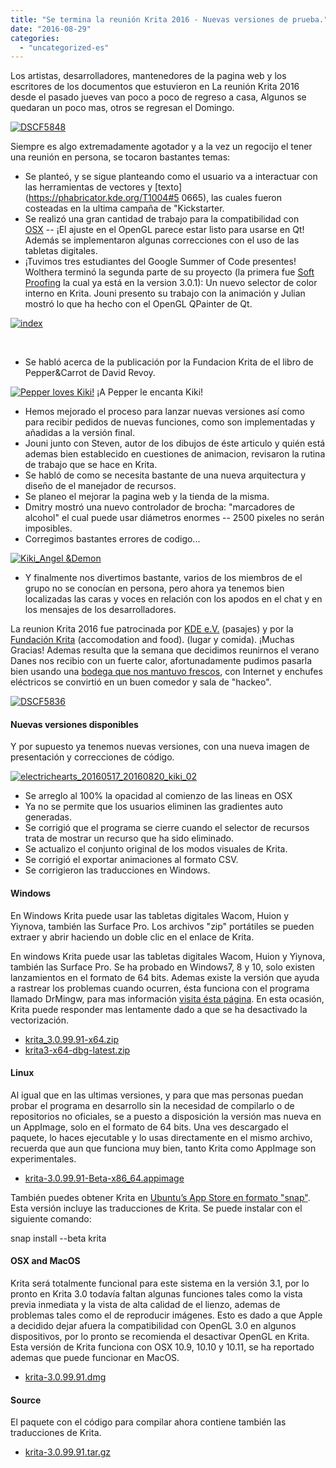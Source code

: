 ```yaml
---
title: "Se termina la reunión Krita 2016 - Nuevas versiones de prueba."
date: "2016-08-29"
categories: 
  - "uncategorized-es"
---
```


Los artistas, desarrolladores, mantenedores de la pagina web y los escritores de los documentos que estuvieron en La reunión Krita 2016 desde el pasado jueves van poco a poco de regreso a casa, Algunos se quedaran un poco mas, otros se regresan el Domingo.

[![DSCF5848](/images/posts/2016/DSCF5848-1024x768.jpg)](/images/posts/2016/DSCF5848.jpg)

Siempre es algo extremadamente agotador y a la vez un regocijo el tener una reunión en persona, se tocaron bastantes temas:

- Se planteó, y se sigue planteando como el usuario va a interactuar con las herramientas de vectores y [texto](https://phabricator.kde.org/T1004#5 0665), las cuales fueron costeadas en la ultima campaña de "Kickstarter.
- Se realizó una gran cantidad de trabajo para la compatibilidad con [OSX](https://codereview.qt-project.org/#/c/166202) -- ¡El ajuste en el OpenGL parece estar listo para usarse en Qt! Además se implementaron algunas correcciones con el uso de las tabletas digitales.
- ¡Tuvimos tres estudiantes del Google Summer of Code presentes! Wolthera terminó la segunda parte de su proyecto (la primera fue [Soft Proofing](http://wolthera.info/?p=802) la cual ya está en la version 3.0.1): Un nuevo selector de color interno en Krita. Jouni presento su trabajo con la animación y Julian mostró lo que ha hecho con el OpenGL QPainter de Qt.

[![index](/images/posts/2016/index-1024x584.png)](/images/posts/2016/index.png)

 

- Se habló acerca de la publicación por la Fundacion Krita de el libro de Pepper&Carrot de David Revoy.

[![Pepper loves Kiki!](/images/posts/2016/PepperLovesKiki_001-1024x724.png)](/images/posts/2016/PepperLovesKiki_001.png) ¡A Pepper le encanta Kiki!

- Hemos mejorado el proceso para lanzar nuevas versiones así como para recibir pedidos de nuevas funciones, como son implementadas y añadidas a la versión final.
- Jouni junto con Steven, autor de los dibujos de éste articulo y quién está ademas bien establecido en cuestiones de animacion, revisaron la rutina de trabajo que se hace en Krita.
- Se habló de como se necesita bastante de una nueva arquitectura y diseño de el manejador de recursos.
- Se planeo el mejorar la pagina web y la tienda de la misma.
- Dmitry mostró una nuevo controlador de brocha: "marcadores de alcohol" el cual puede usar diámetros enormes -- 2500 pixeles no serán imposibles.
- Corregimos bastantes errores de codigo...

[![Kiki_Angel &Demon](/images/posts/2016/Kiki_Angel-Demon-1-1024x724.png)](/images/posts/2016/Kiki_Angel-Demon-1.png)

- Y finalmente nos divertimos bastante, varios de los miembros de el grupo no se conocían en persona, pero ahora ya tenemos bien localizadas las caras y voces en relación con los apodos en el chat y en los mensajes de los desarrolladores.

La reunion Krita 2016 fue patrocinada por [KDE e.V.](https://www.kde.org/community/donations/) (pasajes) y por la [Fundación Krita](https://krita.org/en/support-us/donations/) (accomodation and food). (lugar y comida). ¡Muchas Gracias! Ademas resulta que la semana que decidimos reunirnos el verano Danes nos recibio con un fuerte calor, afortunadamente pudimos pasarla bien usando una [bodega que nos mantuvo frescos](http://petrusenpaulus.eu/), con Internet y enchufes eléctricos se convirtió en un buen comedor y sala de "hackeo".

[![DSCF5836](/images/posts/2016/DSCF5836-1024x768.jpg)](/images/posts/2016/DSCF5836.jpg)

#### Nuevas versiones disponibles

Y por supuesto ya tenemos nuevas versiones, con una nueva imagen de presentación y correcciones de código.

[![electrichearts_20160517_20160820_kiki_02](/images/posts/2016/electrichearts_20160517_20160820_kiki_02-1024x594.png)](/images/posts/2016/electrichearts_20160517_20160820_kiki_02.png)

- Se arreglo al 100% la opacidad al comienzo de las lineas en OSX
- Ya no se permite que los usuarios eliminen las gradientes auto generadas.
- Se corrigió que el programa se cierre cuando el selector de recursos trata de mostrar un recurso que ha sido eliminado.
- Se actualizo el conjunto original de los modos visuales de Krita.
- Se corrigió el exportar animaciones al formato CSV.
- Se corrigieron las traducciones en Windows.

#### Windows

En Windows Krita puede usar las tabletas digitales Wacom, Huion y Yiynova, también las Surface Pro. Los archivos "zip" portátiles se pueden extraer y abrir haciendo un doble clic en el enlace de Krita.

En windows Krita puede usar las tabletas digitales Wacom, Huion y Yiynova, también las Surface Pro. Se ha probado en Windows7, 8 y 10, solo existen lanzamientos en el formato de 64 bits. Ademas existe la versión que ayuda a rastrear los problemas cuando ocurren, ésta funciona con el programa llamado DrMingw, para mas información [visita ésta página](https://docs.krita.org/KritaFAQ/es#.C2.BFComo_puedo_crear_un_.22backtrace.22_en_Windows.3F). En esta ocasión, Krita puede responder mas lentamente dado a que se ha desactivado la vectorización.

- [krita\_3.0.99.91-x64.zip](http://files.kde.org/krita/3/windows/devbuilds/krita_3.0.99.91-x64.zip)
- [krita3-x64-dbg-latest.zip](http://files.kde.org/krita/3/windows/debugbuilds/krita3-x64-dbg-latest.zip)

#### Linux

Al igual que en las ultimas versiones, y para que mas personas puedan probar el programa en desarrollo sin la necesidad de compilarlo o de repositorios no oficiales, se a puesto a disposición la versión mas nueva en un AppImage, solo en el formato de 64 bits. Una ves descargado el paquete, lo haces ejecutable y lo usas directamente en el mismo archivo, recuerda que aun que funciona muy bien, tanto Krita como AppImage son experimentales.

- [krita-3.0.99.91-Beta-x86\_64.appimage](http://files.kde.org/krita/3/linux/devbuilds/krita-3.0.99.91-Beta-x86_64.appimage)

También puedes obtener Krita en [Ubuntu’s App Store en formato "snap"](https://uappexplorer.com/app/krita.krita). Esta versión incluye las traducciones de Krita. Se puede instalar con el siguiente comando:

snap install --beta krita

#### OSX and MacOS

Krita será totalmente funcional para este sistema en la versión 3.1, por lo pronto en Krita 3.0 todavía faltan algunas funciones tales como la vista previa inmediata y la vista de alta calidad de el lienzo, ademas de problemas tales como el de reproducir imágenes. Esto es dado a que Apple a decidido dejar afuera la compatibilidad con OpenGL 3.0 en algunos dispositivos, por lo pronto se recomienda el desactivar OpenGL en Krita. Esta versión de Krita funciona con OSX 10.9, 10.10 y 10.11, se ha reportado ademas que puede funcionar en MacOS.

- [krita-3.0.99.91.dmg](http://files.kde.org/krita/3/osx/devbuilds/krita-3.0.99.91.dmg)

#### Source

El paquete con el código para compilar ahora contiene también las traducciones de Krita.

- [krita-3.0.99.91.tar.gz](http://files.kde.org/krita/3/source/krita-3.0.99.91.tar.gz)
